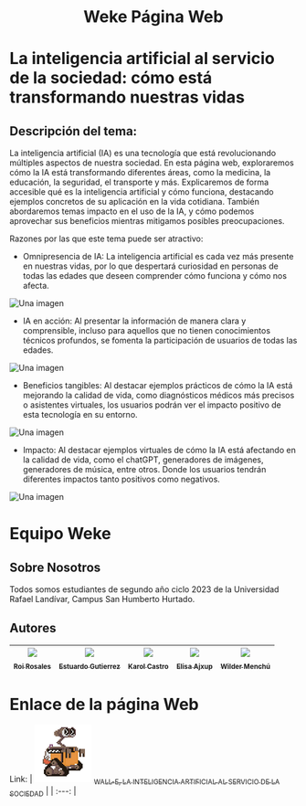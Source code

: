 <h1 align="center"> Weke Página Web </h1>

# La inteligencia artificial al servicio de la sociedad: cómo está transformando nuestras vidas
 ## Descripción del tema:
 La inteligencia artificial (IA) es una tecnología que está revolucionando múltiples aspectos de nuestra sociedad. En esta página web, exploraremos cómo la IA está transformando diferentes áreas, como la medicina, la educación, la seguridad, el transporte y más. Explicaremos de forma accesible qué es la inteligencia artificial y cómo funciona, destacando ejemplos concretos de su aplicación en la vida cotidiana. También abordaremos temas impacto en el uso de la IA, y cómo podemos aprovechar sus beneficios mientras mitigamos posibles preocupaciones.

 Razones por las que este tema puede ser atractivo:

 * Omnipresencia de IA: La inteligencia artificial es cada vez más presente en nuestras vidas, por lo que despertará curiosidad en personas de todas las edades que deseen comprender cómo funciona y cómo nos afecta.

 ![Una imagen](https://static.nuso.org/media/cache/a6/3d/a63da017dffd61038b2d6282db846e74.jpg)

 * IA en acción: Al presentar la información de manera clara y comprensible, incluso para aquellos que no tienen conocimientos técnicos profundos, se fomenta la participación de usuarios de todas las edades.

 ![Una imagen](https://dplnews.com/wp-content/uploads/2019/10/dplnews_AI_dn041019.jpg)

 * Beneficios tangibles: Al destacar ejemplos prácticos de cómo la IA está mejorando la calidad de vida, como diagnósticos médicos más precisos o asistentes virtuales, los usuarios podrán ver el impacto positivo de esta tecnología en su entorno.

 ![Una imagen](https://i0.wp.com/imgs.hipertextual.com/wp-content/uploads/2022/04/Robot-Inteligencia-artificial-actuacion-scaled.jpg?fit=2560%2C1705&quality=50&strip=all&ssl=1)

 * Impacto: Al destacar ejemplos virtuales de cómo la IA está afectando en la calidad de vida, como el chatGPT, generadores de imágenes, generadores de música, entre otros. Donde los usuarios tendrán diferentes impactos tanto positivos como negativos.

![Una imagen](https://www.universidadviu.com/sites/universidadviu.com/files/images/inteligencia%20artificial%20ventajas%20y%20desventajas%20(1).jpg)

# Equipo Weke
 ## Sobre Nosotros
 Todos somos estudiantes de segundo año ciclo 2023 de la Universidad Rafael Landívar, Campus San Humberto Hurtado.


 ## Autores
| [<img src="https://avatars.githubusercontent.com/u/100391358?v=4" width=115><br><sub>Roi Rosales</sub>](https://github.com/1Roy1) | [<img src="https://avatars.githubusercontent.com/u/100639541?v=4" width=115><br><sub>Estuardo Gutierrez</sub>](https://github.com/EAGutierrez04) |  [<img src="https://avatars.githubusercontent.com/u/94020169?v=4" width=115><br><sub>Karol Castro</sub>](https://github.com/Karmaz-29) |  [<img src="https://avatars.githubusercontent.com/u/99896522?v=4" width=115><br><sub>Elisa Ajxup</sub>](https://github.com/LisAY22) |  [<img src="https://avatars.githubusercontent.com/u/47789929?v=4" width=115><br><sub>Wilder Menchú</sub>](https://github.com/WilderL) |
| :---: | :---: | :---: | :---: | :---: |

# Enlace de la página Web

 Link: 
 | ![giphy (2)](image/walle.gif) [<sub>WALL-E, LA INTELIGENCIA ARTIFICIAL AL SERVICIO DE LA SOCIEDAD</sub>](https://weke-two.vercel.app/) |
 | :---: |